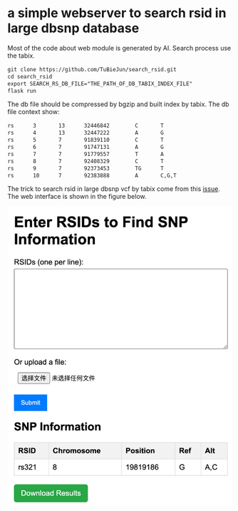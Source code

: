# a simple webserver to search rsid in large dbsnp database
Most of the code about web module is generated by AI. Search process use the tabix.
```
git clone https://github.com/TuBieJun/search_rsid.git
cd search_rsid
export SEARCH_RS_DB_FILE="THE_PATH_OF_DB_TABIX_INDEX_FILE"
flask run
```

The db file should be compressed by bgzip and built index by tabix. The db file context show:
```
rs      3       13      32446842        C       T
rs      4       13      32447222        A       G
rs      5       7       91839110        C       T
rs      6       7       91747131        A       G
rs      7       7       91779557        T       A
rs      8       7       92408329        C       T
rs      9       7       92373453        TG      T
rs      10      7       92383888        A       C,G,T
```
The trick to search rsid in large dbsnp vcf by tabix come from this [issue](https://github.com/samtools/htslib/issues/427#issuecomment-253655392).  
The web interface is shown in the figure below.    

![](https://github.com/TuBieJun/search_rsid/raw/main/example.jpg)